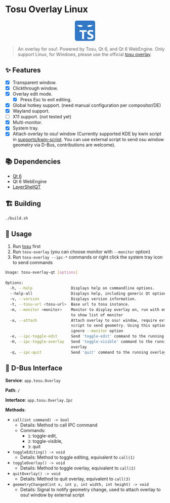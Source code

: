 # Tosu Overlay Linux

<p align="center">
  <img src="./resources/logo.svg" width="64" height="64">
</p>

> An overlay for osu!. Powered by Tosu, Qt 6, and Qt 6 WebEngine.
> Only support Linux, for Windows, please use the official [tosu overlay](https://github.com/tosuapp/tosu).

## ✨ Features

- [x] Transparent window.
- [x] Clickthrough window.
- [x] Overlay edit mode.
  - [x] Press Esc to exit editing.
- [x] Global hotkey support. (need manual configuration per compositor/DE)
- [x] Wayland support.
- [ ] X11 support. (not tested yet)
- [x] Multi-monitor.
- [x] System tray.
- [x] Attach overlay to osu! window (Currently supported KDE by kwin script in [supports/kwin-script](supports/kwin-script). You can use external script to send osu window geometry via D-Bus, contributions are welcome).

## 📚 Dependencies

- [Qt 6](https://www.qt.io/product/qt6)
- Qt 6 WebEngine
- [LayerShellQT](https://github.com/KDE/layer-shell-qt)

## 🏗️ Building

```sh
./build.sh
```

## 📜 Usage

1. Run [tosu](https://tosu.app) first
2. Run `tosu-overlay` (you can choose monitor with `--monitor` option)
3. Run `tosu-overlay --ipc-*` commands or right click the system tray icon to send commands

```sh
Usage: tosu-overlay-qt [options]

Options:
  -h, --help                 Displays help on commandline options.
  --help-all                 Displays help, including generic Qt options.
  -v, --version              Displays version information.
  -t, --tosu-url <tosu-url>  Base url to tosu instance.
  -m, --monitor <monitor>    Monitor to display overlay on, run with empty flag
                             to show list of monitor
  -a, --attach               Attach overlay to osu! window, require external
                             script to send geometry. Using this option will
                             ignore --monitor option
  -e, --ipc-toggle-edit      Send 'toggle-edit' command to the running overlay
  -H, --ipc-toggle-overlay   Send 'toggle-visible' command to the running
                             overlay
  -q, --ipc-quit             Send 'quit' command to the running overlay
```

## 🚌 D-Bus Interface

**Service**: `app.tosu.Overlay`

**Path**: `/`

**Interface**: `app.tosu.Overlay.Ipc`

**Methods**:
- `call(int command) -> bool`
  - Details: Method to call IPC command 
  - Commands: 
    - `1`: toggle-edit, 
    - `2`: toggle-visible, 
    - `3`: quit
- `toggleEditing() -> void`
  - Details: Method to toggle editing, equivalent to `call(1)`
- `toggleOverlay() -> void`
  - Details: Method to toggle overlay, equivalent to `call(2)`
- `quitOverlay() -> void`
  - Details: Method to quit overlay, equivalent to `call(3)`
- `geometryChanged(int x, int y, int width, int height) -> void`
  - Details: Signal to notify geometry change, used to attach overlay to osu! window by external script